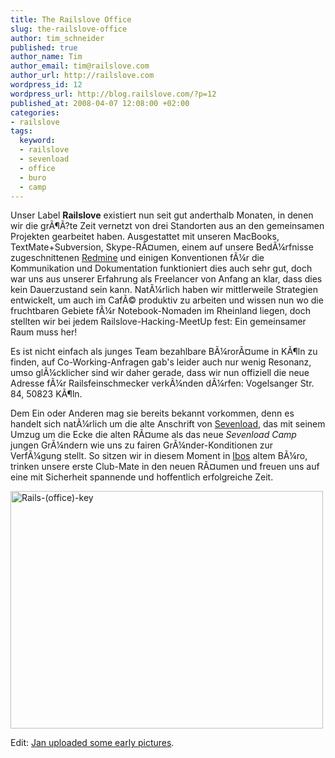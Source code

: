 ```yaml
--- 
title: The Railslove Office
slug: the-railslove-office
author: tim_schneider
published: true
author_name: Tim
author_email: tim@railslove.com
author_url: http://railslove.com
wordpress_id: 12
wordpress_url: http://blog.railslove.com/?p=12
published_at: 2008-04-07 12:08:00 +02:00
categories: 
- railslove
tags: 
  keyword: 
  - railslove
  - sevenload
  - office
  - buro
  - camp
---
```

Unser Label <strong>Railslove</strong> existiert nun seit gut anderthalb Monaten, in denen wir die gr&Atilde;&para;&Atilde;?te Zeit vernetzt von drei Standorten aus an den gemeinsamen Projekten gearbeitet haben. Ausgestattet mit unseren MacBooks, TextMate+Subversion, Skype-R&Atilde;&curren;umen, einem auf unsere Bed&Atilde;&frac14;rfnisse zugeschnittenen <a href="http://www.redmine.org/">Redmine</a> und einigen Konventionen f&Atilde;&frac14;r die Kommunikation und Dokumentation funktioniert dies auch sehr gut, doch war uns aus unserer Erfahrung als Freelancer von Anfang an klar, dass dies kein Dauerzustand sein kann. Nat&Atilde;&frac14;rlich haben wir mittlerweile Strategien entwickelt, um auch im Caf&Atilde;&copy; produktiv zu arbeiten und wissen nun wo die fruchtbaren Gebiete f&Atilde;&frac14;r Notebook-Nomaden im Rheinland liegen, doch stellten wir bei jedem Railslove-Hacking-MeetUp fest: Ein gemeinsamer Raum muss her!

Es ist nicht einfach als junges Team bezahlbare B&Atilde;&frac14;ror&Atilde;&curren;ume in K&Atilde;&para;ln zu finden, auf Co-Working-Anfragen gab's leider auch nur wenig Resonanz, umso gl&Atilde;&frac14;cklicher sind wir daher gerade, dass wir nun offiziell die neue Adresse f&Atilde;&frac14;r Railsfeinschmecker verk&Atilde;&frac14;nden d&Atilde;&frac14;rfen: Vogelsanger Str. 84, 50823 K&Atilde;&para;ln.

Dem Ein oder Anderen mag sie bereits bekannt vorkommen, denn es handelt sich nat&Atilde;&frac14;rlich um die alte Anschrift von <a href="http://de.sevenload.com/">Sevenload</a>, das mit seinem Umzug um die Ecke die alten R&Atilde;&curren;ume als das neue <em>Sevenload Camp</em> jungen Gr&Atilde;&frac14;ndern wie uns zu fairen Gr&Atilde;&frac14;nder-Konditionen zur Verf&Atilde;&frac14;gung stellt. So sitzen wir in diesem Moment in <a href="http://www.ibrahimevsan.de/">Ibos</a> altem B&Atilde;&frac14;ro, trinken unsere erste Club-Mate in den neuen R&Atilde;&curren;umen und freuen uns auf eine mit Sicherheit spannende und hoffentlich erfolgreiche Zeit.

<a href="http://www.ipernity.com/doc/koos/1742214"><img src="http://u1.ipernity.com/u/5/CE/03/1639374.5df2ee451.l.jpg" border="0" alt="Rails-(office)-key" width="500" height="380" /></a>

Edit: <a href="http://www.ipernity.com/doc/koos/album/59756">Jan uploaded some early pictures</a>.
